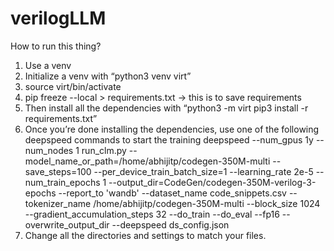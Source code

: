 # verilogLLM

How to run this thing?
1. Use a venv 
2. Initialize a venv with “python3 venv virt”
3. source virt/bin/activate
4. pip freeze --local > requirements.txt -> this is to save requirements
5. Then install all the dependencies with “python3 -m virt pip3 install -r requirements.txt”
6. Once you’re done installing the dependencies, use one of the following deepspeed commands to start the training
      deepspeed --num_gpus 1y --num_nodes 1 run_clm.py --model_name_or_path=/home/abhijitp/codegen-350M-multi --save_steps=100 --per_device_train_batch_size=1 --learning_rate 2e-5 --num_train_epochs 1 --output_dir=CodeGen/codegen-350M-verilog-3-epochs --report_to 'wandb' --dataset_name code_snippets.csv --tokenizer_name /home/abhijitp/codegen-350M-multi --block_size 1024 --gradient_accumulation_steps 32 --do_train --do_eval --fp16 --overwrite_output_dir --deepspeed ds_config.json
7. Change all the directories and settings to match your files.

